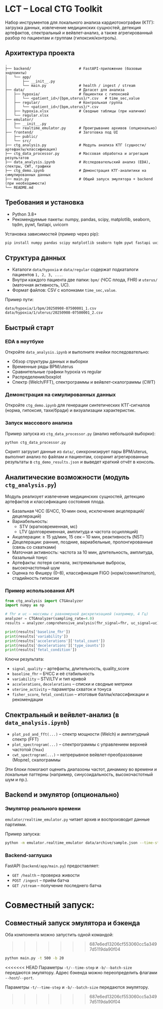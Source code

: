 # LCT – Local CTG Toolkit

Набор инструментов для локального анализа кардиотокографии (КТГ): загрузка данных, извлечение медицинских сущностей, детекция артефактов, спектральный и вейвлет‑анализ, а также агрегированный разбор по пациентам и группам (гипоксия/контроль).

## Архитектура проекта

```
.
├── backend/                      # FastAPI-приложение (базовые эндпоинты)
│   └── app/
│       ├── __init__.py
│       └── main.py               # health / ingest / stream
├── data/                         # Датасет для анализа
│   ├── hypoxia/                  # Пациентки с гипоксией
│   │   └── <patient_id>/{bpm,uterus}/*.csv   # time_sec,value
│   ├── regular/                  # Контрольная группа
│   │   └── <patient_id>/{bpm,uterus}/*.csv
│   ├── hypoxia.xlsx              # Сводные таблицы (при наличии)
│   └── regular.xlsx
├── emulator/
│   ├── __init__.py
│   └── realtime_emulator.py      # Проигрывание архивов (опционально)
├── frontend/                     # Заготовка под UI
│   ├── public/
│   └── src/
├── ctg_analysis.py               # Модуль анализа КТГ (сущности/артефакты/классификация)
├── ctg_data_processor.py         # Массовая обработка и агрегация результатов
├── data_analysis.ipynb           # Исследовательский анализ (EDA), спектры, CWT, графики
├── ctg_demo.ipynb                # Демонстрация КТГ-аналитики на симулированных данных
├── main.py                       # Общий запуск эмулятора + backend (при необходимости)
└── README.md
```

## Требования и установка

- Python 3.8+
- Рекомендуемые пакеты: numpy, pandas, scipy, matplotlib, seaborn, tqdm, pywt, fastapi, uvicorn

Установка зависимостей (пример через pip):

```bash
pip install numpy pandas scipy matplotlib seaborn tqdm pywt fastapi uvicorn
```

## Структура данных

- Каталоги `data/hypoxia` и `data/regular` содержат подкаталоги пациентов `1, 2, 3, ...`.
- Внутри каждого пациента две папки: `bpm/` (ЧСС плода, FHR) и `uterus/` (маточная активность, UC).
- Формат файлов: CSV c колонками `time_sec,value`.

Пример пути:

```
data/hypoxia/1/bpm/20250908-07500001_1.csv
data/hypoxia/1/uterus/20250908-07500001_2.csv
```

## Быстрый старт

### EDA в ноутбуке

Откройте `data_analysis.ipynb` и выполните ячейки последовательно:

- Обзор структуры данных и выборки
- Временные ряды BPM/uterus
- Сравнительные графики hypoxia vs regular
- Распределения/boxplot
- Спектр (Welch/FFT), спектрограммы и вейвлет‑скалограммы (CWT)

### Демонстрация на симулированных данных

Откройте `ctg_demo.ipynb` для генерации синтетических КТГ‑сигналов (норма, гипоксия, тахи/бради) и визуализации характеристик.

### Запуск массового анализа

Пример запуска из `ctg_data_processor.py` (анализ небольшой выборки):

```bash
python ctg_data_processor.py
```

Скрипт загрузит данные из `data/`, синхронизирует пары BPM/uterus, выполнит анализ по файлам и пациентам, сохранит агрегированные результаты в `ctg_demo_results.json` и выведет краткий отчёт в консоль.

## Аналитические возможности (модуль `ctg_analysis.py`)

Модуль реализует извлечение медицинских сущностей, детекцию артефактов и классификацию состояния плода.

- Базальная ЧСС (БЧСС, 10‑мин окна, исключение акцелераций/децелераций)
- Вариабельность: 
  - STV (кратковременная, мс)
  - LTV (долговременная, амплитуда и частота осцилляций)
- Акцелерации: ≥ 15 уд/мин, 15 сек – 10 мин, реактивность (NST)
- Децелерации: ранние, поздние, вариабельные, пролонгированные (связь со схватками)
- Маточная активность: частота за 10 мин, длительность, амплитуда, базальный тонус
- Артефакты: потеря сигнала, экстремальные выбросы, высокочастотный шум
- Оценка по Фишеру (0–8), классификация FIGO (норм/сомнит/патол), стадийность гипоксии

### Пример использования API

```python
from ctg_analysis import CTGAnalyzer
import numpy as np

# fhr и uc — массивы с равномерной дискретизацией (например, 4 Гц)
analyzer = CTGAnalyzer(sampling_rate=4.0)
results = analyzer.comprehensive_analysis(fhr_signal=fhr, uc_signal=uc)

print(results['baseline_fhr'])
print(results['variability'])
print(results['accelerations']['total_count'])
print(results['decelerations']['type_counts'])
print(results['fetal_condition'])
```

Ключи результата:

- `signal_quality` – артефакты, длительность, quality_score
- `baseline_fhr` – БЧСС и её стабильность
- `variability` – STV/LTV и тип кривой
- `accelerations`, `decelerations` – списки и сводные метрики
- `uterine_activity` – параметры схваток и тонуса
- `fisher_score`, `fetal_condition` – итоговые баллы/классификации и рекомендации

## Спектральный и вейвлет‑анализ (в `data_analysis.ipynb`)

- `plot_psd_and_fft(...)` – спектр мощности (Welch) и амплитудный спектр (FFT)
- `plot_spectrogram(...)` – спектрограммы с управлением верхней частотой (`fmax`)
- `cwt_spectrogram(...)` – непрерывное вейвлет‑преобразование (Морле), скалограммы

Эти блоки помогают оценить диапазоны частот, динамику во времени и локальные паттерны (например, синусоидальность, высокочастотный шум и пр.).

## Backend и эмулятор (опционально)

### Эмулятор реального времени

`emulator/realtime_emulator.py` читает архив и воспроизводит данные партиями.

Пример запуска:

```bash
python -m emulator.realtime_emulator data/archive/sample.json --time-step 500 --batch-size 20 --max-batches 10
```

### Backend‑заглушка

FastAPI (`backend/app/main.py`) предоставляет:

- `GET /health` – проверка живости
- `POST /ingest` – приём батча
- `GET /stream` – получение последнего батча

Совместный запуск:
=======
## Совместный запуск эмулятора и бэкенда

Оба компонента можно запустить одной командой:
>>>>>>> 687e6ed13206cf553060cc5a3497d5119da90f04

```bash
python main.py -t 500 -b 20
```

<<<<<<< HEAD
Параметры `-t/--time-step` и `-b/--batch-size` передаются эмулятору. Адрес бэкенда можно переопределить флагами `--host`/`--port`.


Параметры `-t/--time-step` и `-b/--batch-size` передаются эмулятору. 
>>>>>>> 687e6ed13206cf553060cc5a3497d5119da90f04
